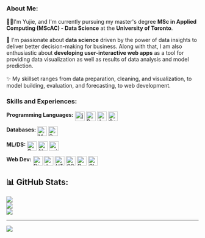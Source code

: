 ### About Me:
<p>👩‍💻I'm Yujie, and I'm currently pursuing my master's degree <b>MSc in Applied Computing (MScAC) - Data Science</b> at the <b>University of Toronto</b>.</p>
🥰 I'm passionate about <b>data science</b> driven by the power of data insights to deliver better decision-making for business. Along with that, I am also enthusiastic about <b>developing user-interactive web apps</b> as a tool for providing data visualization as well as results of data analysis and model prediction. <br><br>
✨ My skillset ranges from data preparation, cleaning, and visualization, to model building, evaluation, and forecasting, to web development.<br>

### Skills and Experiences:
<p><b>Programming Languages:</b> <img src="https://img.shields.io/badge/python-3670A0?style=flat&logo=python&logoColor=ffdd54" alt="javascript" height="25" align="top"/> <img src="https://img.shields.io/badge/r-%23276DC3.svg?style=flat&logo=r&logoColor=white" alt="R" height="25" align="top"/> <img src="https://img.shields.io/badge/java-%23ED8B00.svg?style=flat&logo=java&logoColor=white" alt="Java" height="25" align="top"/> <img src="https://img.shields.io/badge/c++-%2300599C.svg?style=flat&logo=c%2B%2B&logoColor=white" alt="C++" height="25" align="top"/></p>

<p><b>Databases:</b> <img src="https://img.shields.io/badge/mysql-%2300f.svg?style=flat&logo=mysql&logoColor=white" alt="MySQL" height="25" align="top"/> <img src="https://img.shields.io/badge/postgres-%23316192.svg?style=flat&logo=postgresql&logoColor=white" alt="Postgres" height="25" align="top"/>
</p>

<p><b>ML/DS:</b> <img src="https://img.shields.io/badge/pandas-%23150458.svg?style=flat&logo=pandas&logoColor=white" alt="Pandas" height="25" align="top"/> <img src="https://img.shields.io/badge/numpy-%23013243.svg?style=flat&logo=numpy&logoColor=white" alt="NumPy" height="25" align="top"/> <img src="https://img.shields.io/badge/scikit--learn-%23F7931E.svg?style=flat&logo=scikit-learn&logoColor=white" alt="scikit-learn" height="25" align="top"/>
</p>

<p><b>Web Dev:</b> <img src="https://img.shields.io/badge/django-%23092E20.svg?style=flat&logo=django&logoColor=white" alt="Django" height="25" align="top"/> <img src="https://img.shields.io/badge/javascript-%23323330.svg?style=flat&logo=javascript&logoColor=%23F7DF1E" alt="JavaScript" height="25" align="top"/> <img src="https://img.shields.io/badge/html5-%23E34F26.svg?style=flat&logo=html5&logoColor=white" alt="HTML" height="25" align="top"/> <img src="https://img.shields.io/badge/css3-%231572B6.svg?style=flat&logo=css3&logoColor=white" alt="CSS3" height="25" align="top"/> <img src="https://img.shields.io/badge/bootstrap-%23563D7C.svg?style=flat&logo=bootstrap&logoColor=white" alt="Bootstrap" height="25" align="top"/> <img src="https://img.shields.io/badge/chart.js-F5788D.svg?style=flat&logo=chart.js&logoColor=white" alt="Chart.js" height="25" align="top"/>
</p>

## 📊 GitHub Stats:
![](https://github-readme-stats.vercel.app/api?username=yujiech00&theme=city_light&hide_border=false&include_all_commits=false&count_private=false)<br/>
![](https://github-readme-streak-stats.herokuapp.com/?user=yujiech00&theme=city_light&hide_border=false)<br/>
![](https://github-readme-stats.vercel.app/api/top-langs/?username=yujiech00&theme=city_light&hide_border=false&include_all_commits=false&count_private=false&layout=compact)

---
[![](https://visitcount.itsvg.in/api?id=yujiech00&icon=0&color=12)](https://visitcount.itsvg.in)

<!-- Proudly created with GPRM ( https://gprm.itsvg.in ) -->

<!--
**yujiech00/yujiech00** is a ✨ _special_ ✨ repository because its `README.md` (this file) appears on your GitHub profile.

Here are some ideas to get you started:

### Hi there 👋
- 🔭 I’m currently working on ...
- 🌱 I’m currently learning ...
- 👯 I’m looking to collaborate on ...
- 🤔 I’m looking for help with ...
- 💬 Ask me about ...
- 📫 How to reach me: ...
- 😄 Pronouns: ...
- ⚡ Fun fact: ...
-->
